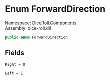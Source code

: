 # <a id="DiceRoll_Components_ForwardDirection"></a> Enum ForwardDirection

Namespace: [DiceRoll.Components](DiceRoll.Components.md)  
Assembly: dice\-roll.dll  

```csharp
public enum ForwardDirection
```

## Fields

`Right = 0` 

`Left = 1` 

